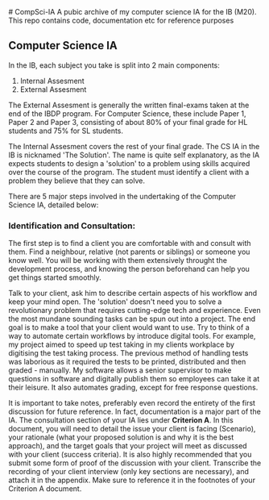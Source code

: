 <head><meta name="google-site-verification" content="AmwRNWwWaMlL0t2LDtGDYqSlxQgsXfQyKNXVn77sqAQ" /></head>
# CompSci-IA
A pubic archive of my computer science IA for the IB (M20). This repo contains code, documentation etc for reference purposes

## Computer Science IA
In the IB, each subject you take is split into 2 main components:
1. Internal Assesment
2. External Assesment

The External Assesment is generally the written final-exams taken at the end of the IBDP program. For Computer Science, these include Paper 1, Paper 2 and Paper 3, consisting of about 80% of your final grade for HL students and 75% for SL students.  

The Internal Assesment covers the rest of your final grade. The CS IA in the IB is nicknamed 'The Solution'. The name is quite self explanatory, as the IA expects students to design a 'solution' to a problem using skills acquired over the course of the program. The student must identify a client with a problem they believe that they can solve.

There are 5 major steps involved in the undertaking of the Computer Science IA, detailed below:

### Identification and Consultation:
The first step is to find a client you are comfortable with and consult with them. Find a neighbour, relative (not parents or siblings) or someone you know well. You will be working with them extensively throught the development process, and knowing the person beforehand can help you get things started smoothly.

Talk to your client, ask him to describe certain aspects of his workflow and keep your mind open. The 'solution' doesn't need you to solve a revolutionary problem that requires cutting-edge tech and experience. Even the most mundane sounding tasks can be spun out into a project. The end goal is to make a tool that your client would want to use. Try to think of a way to automate certain workflows by introduce digital tools. For example, my project aimed to speed up test taking in my clients workplace by digitising the test taking process. The previous method of handling tests was laborious as it required the tests to be printed, distributed and then graded - manually. My software allows a senior supervisor to make questions in software and digitally publish them so employees can take it at their leisure. It also automates grading, except for free response questions.

It is important to take notes, preferably even record the entirety of the first discussion for future reference. In fact, documentation is a major part of the IA. The consultation section of your IA lies under **Criterion A**. In this document, you will need to detail the issue your client is facing (Scenario), your rationale (what your proposed solution is and why it is the best approach), and the target goals that your project will meet as discussed with your client (success criteria). It is also highly recommended that you submit some form of proof of the discussion with your client. Transcribe the recording of your client interview (only key sections are necessary), and attach it in the appendix. Make sure to reference it in the footnotes of your Criterion A document.
